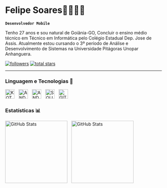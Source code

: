# Felipe Soares👨🏾‍💻📱
**`Desenvolvedor Mobile`**


Tenho 27 anos e sou natural de Goiânia-GO, Concluir o ensino médio técnico em Técnico em Informática pelo Colégio Estadual Dep. Jose de Assis. Atualmente estou cursando o 3º período de Análise e Desenvolvimento de Sistemas na Universidade Pitágoras Unopar Anhanguera.  

   <p align="left"> 
      <a href="https://github.com/FelipeSR0?tab=followers">
         <img alt="followers" title="Follow me on Github" src="https://custom-icon-badges.demolab.com/github/followers/FelipeSR0?color=236ad3&labelColor=1155ba&style=for-the-badge&logo=person-add&label=Follow&logoColor=white"/></a>
      <a href="https://github.com/FelipeSR0?tab=repositories">
         <img alt="total stars" title="Total stars on GitHub" src="https://custom-icon-badges.demolab.com/github/stars/FelipeSR0?color=55960c&style=for-the-badge&labelColor=488207&logo=star"/></a>
   </p>

---
### Linguagem e Tecnologias 🤖


<img 
    align="left" 
    alt="KOTLIN"
    title="KOTLIN" 
    width="30px" 
    style="padding-right: 10px;"
    src="https://cdn.jsdelivr.net/gh/devicons/devicon@latest/icons/kotlin/kotlin-original.svg" 
/>


<img 
    align="left" 
    width="30px" 
    style="padding-right: 10px;"
    alt="ANDROID"
    title="ANDROID"
    src="https://cdn.jsdelivr.net/gh/devicons/devicon@latest/icons/android/android-plain.svg" 
/>


<img 
    align="left" 
    width="30px" 
    style="padding-right: 10px;"
    alt="ANDROIDS"
    title="ANDROIDS"
    src="https://cdn.jsdelivr.net/gh/devicons/devicon@latest/icons/androidstudio/androidstudio-original.svg" 
/>


<img 
    align="left" 
    width="30px" 
    style="padding-right: 10px;"
    alt="SQLITE"
    title="SQLITE"
    src="https://cdn.jsdelivr.net/gh/devicons/devicon@latest/icons/sqlite/sqlite-original.svg"
/>
                    

<img
    align="left" 
    width="30px" 
    style="padding-right: 10px;"
    alt="GIT"
    title="GIT" 
    src="https://cdn.jsdelivr.net/gh/devicons/devicon@latest/icons/git/git-original.svg" 
/>

<br>
<br>

### Estatísticas 📊
<p>
  <img
      align="left" 
      alt="GitHub Stats" 
      height="200"
      style="padding-right: 10px;" 
      src="https://github-readme-stats.vercel.app/api?username=FelipeSR0&show_icons=true&&theme=tokyonight&include_all_commits=true&locale=pt-br" 
  />

  <img 
        align="left" 
        alt="GitHub Stats" 
        height="200" 
        src="https://github-readme-stats.vercel.app/api/top-langs/?username=FelipeSR0&theme=tokyonight&layout=compact&custom_title=Tecnologias&langs_count=9" 
  />
</p>
